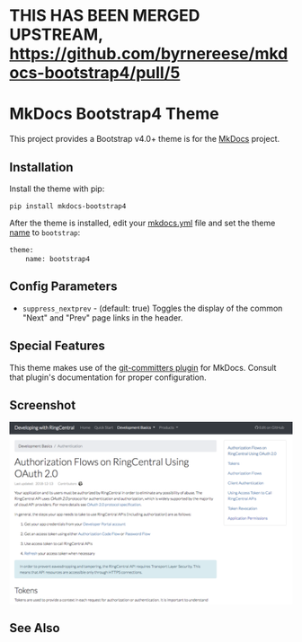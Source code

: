 # THIS HAS BEEN MERGED UPSTREAM, https://github.com/byrnereese/mkdocs-bootstrap4/pull/5

# MkDocs Bootstrap4 Theme

This project provides a Bootstrap v4.0+ theme is for the [MkDocs] project.

## Installation

Install the theme with pip:

    pip install mkdocs-bootstrap4

After the theme is installed, edit your [mkdocs.yml] file and set the theme
[name] to `bootstrap`:

    theme:
        name: bootstrap4

## Config Parameters

* `suppress_nextprev` - (default: true) Toggles the display of the common "Next" and "Prev" page links in the header.

## Special Features

This theme makes use of the [git-committers plugin](https://github.com/byrnereese/mkdocs-git-committers-plugin) for MkDocs. Consult that plugin's documentation for proper configuration. 

## Screenshot

<img style="max-width:100%;" alt="Screenshot of Bootstrap4 theme for MkDocs" src="/screenshots/mkdocs-bootstrap4.png" align="center" /><br />

## See Also

[MkDocs]: https://www.mkdocs.org
[mkdocs.yml]: https://www.mkdocs.org/user-guide/configuration/
[name]: https://www.mkdocs.org/user-guide/configuration/#name
